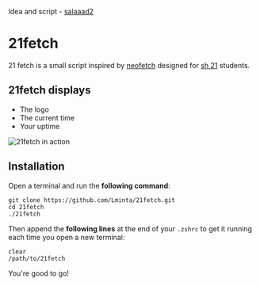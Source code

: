 Idea and script - [salaaad2](https://github.com/salaaad2/101fetch)

# 21fetch

21 fetch is a small script inspired by [neofetch](https://github.com/dylanaraps/neofetch) designed for [sh 21](https://21-school.ru/) students.

## 21fetch displays

* The logo
* The current time
* Your uptime


![21fetch in action](https://github.com/Lminta/21fetch/blob/master/21fetch.png)

## Installation

Open a terminal and run the **following command**:
```shell
git clone https://github.com/Lminta/21fetch.git
cd 21fetch
./21fetch
```

Then append the **following lines** at the end of your `.zshrc` to get it running each time you open a new terminal:

```shell
clear
/path/to/21fetch
```

You're good to go!
